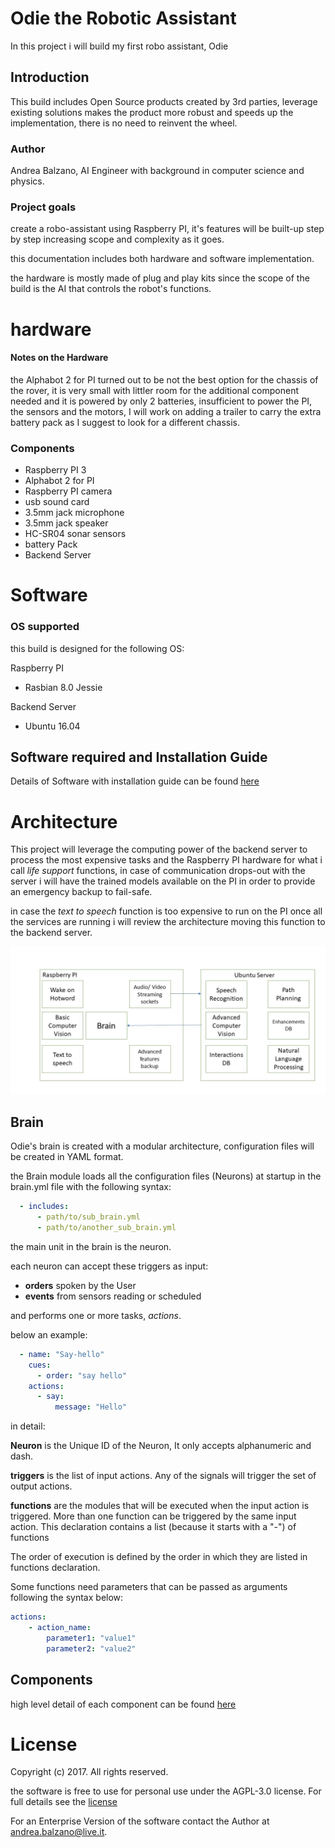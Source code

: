 # Odie the Robotic Assistant

In this project i will build my first robo assistant, Odie

## Introduction

This build includes Open Source products created by 3rd parties, leverage existing solutions makes the product more robust and speeds up the implementation, there is no need to reinvent the wheel.

### Author
Andrea Balzano, AI Engineer with background in computer science and physics.

### Project goals
create a robo-assistant using Raspberry PI, it's features will be built-up step by step increasing scope and complexity as it goes.

this documentation includes both hardware and software implementation.

the hardware is mostly made of plug and play kits since the scope of the build is the AI that controls the robot's functions.

# hardware

#### Notes on the Hardware

the Alphabot 2 for PI turned out to be not the best option for the chassis of the rover, it is very small with littler room for the additional component needed and it is powered by only 2 batteries, insufficient to power the PI, the sensors and the motors, I will work on adding a trailer to carry the extra battery pack as I suggest to look for a different chassis.

### Components

* Raspberry PI 3
* Alphabot 2 for PI
* Raspberry PI camera
* usb sound card
* 3.5mm jack microphone
* 3.5mm jack speaker
* HC-SR04 sonar sensors
* battery Pack
* Backend Server

# Software

### OS supported

this build is designed for the following OS:

Raspberry PI

* Rasbian 8.0 Jessie

Backend Server

* Ubuntu 16.04

## Software required and Installation Guide

Details of Software with installation guide can be found [here](https://github.com/Drea1989/Odie_robo_assistant/blob/master/docs/InstallationGuide.md)

# Architecture

This project will leverage the computing power of the backend server to process the most expensive tasks and the Raspberry PI hardware for what i call *life support* functions,
in case of communication drops-out with the server i will have the trained models available on the PI in order to provide an emergency backup to fail-safe.

in case the *text to speech* function is too expensive to run on the PI once all the services are running i will review the architecture moving this function to the backend server.

![Architecture](https://github.com/Drea1989/Odie_robo_assistant/blob/master/images/architecture%20graph.jpg)

## Brain

Odie's brain is created with a modular architecture, configuration files will be created in YAML format.

the Brain module loads all the configuration files (Neurons) at startup in the brain.yml file with the following syntax:

```YAML
  - includes:
      - path/to/sub_brain.yml
      - path/to/another_sub_brain.yml
```

the main unit in the brain is the neuron.

each neuron can accept these triggers as input:

- __orders__ spoken by the User 
- __events__ from sensors reading or scheduled 

and performs one or more tasks, _actions_.

below an example:

```YAML
  - name: "Say-hello"
    cues:
      - order: "say hello"
    actions:      
      - say:
          message: "Hello"    
```

in detail:

**Neuron** is the Unique ID of the Neuron, It only accepts alphanumeric and dash.

**triggers** is the list of input actions. Any of the signals will trigger the set of output actions.

**functions** are the modules that will be executed when the input action is triggered. 
More than one function can be triggered by the same input action.
This declaration contains a list (because it starts with a "-") of functions

The order of execution is defined by the order in which they are listed in functions declaration.

Some functions need parameters that can be passed as arguments following the syntax below:

```YAML
actions:
    - action_name:
        parameter1: "value1"
        parameter2: "value2"
```

## Components

high level detail of each component can be found [here](https://github.com/Drea1989/Odie_robo_assistant/blob/master/docs/Components.md)

# License
Copyright (c) 2017. All rights reserved.

the software is free to use for personal use under the AGPL-3.0 license. For full details see the [license](https://github.com/Drea1989/Odie_robo_assistant/blob/master/LICENSE)

For an Enterprise Version of the software contact the Author at <andrea.balzano@live.it>.
